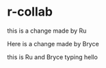 # r-collab

this is a change made by Ru

Here is a change made by Bryce

this is Ru and Bryce typing
hello